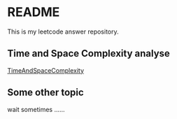 # README

This is my leetcode answer repository.


## Time and Space Complexity analyse

[TimeAndSpaceComplexity](./TimeAndSpaceComplexity/README.md)



## Some other topic

wait sometimes ......

